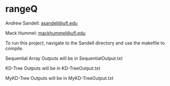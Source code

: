 # rangeQ
Andrew Sandell: asandell@ufl.edu

Mack Hummel: mackhummel@ufl.edu


To run this project, navigate to the Sandell directory and use the makefile to compile.


Sequential Array Outputs will be in SequentialOutput.txt

KD-Tree Outputs will be in KD-TreeOutput.txt

MyKD-Tree Outputs will be in MyKD-TreeOutput.txt 
